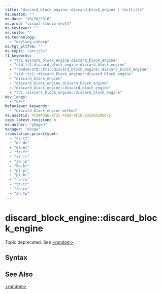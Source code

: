 ```yaml
---
title: "discard_block_engine::discard_block_engine | testtitle"
ms.custom: ""
ms.date: "10/20/2016"
ms.prod: "visual-studio-dev14"
ms.reviewer: ""
ms.suite: ""
ms.technology: 
  - "devlang-csharp"
ms.tgt_pltfrm: ""
ms.topic: "article"
f1_keywords: 
  - "tr1.discard_block_engine.discard_block_engine"
  - "std.tr1.discard_block_engine.discard_block_engine"
  - "random/std::tr1::discard_block_engine::discard_block_engine"
  - "std::tr1::discard_block_engine::discard_block_engine"
  - "discard_block_engine"
  - "discard_block_engine.discard_block_engine"
  - "discard_block_engine::discard_block_engine"
  - "tr1::discard_block_engine::discard_block_engine"
dev_langs: 
  - "C++"
helpviewer_keywords: 
  - "discard_block_engine method"
ms.assetid: 4fa94da6-af2c-4bbd-9f10-b31ab62bbb75
caps.latest.revision: 8
ms.author: "ghogen"
manager: "douge"
translation.priority.mt: 
  - "cs-cz"
  - "de-de"
  - "es-es"
  - "fr-fr"
  - "it-it"
  - "ja-jp"
  - "ko-kr"
  - "pl-pl"
  - "pt-br"
  - "ru-ru"
  - "tr-tr"
  - "zh-cn"
  - "zh-tw"
---
```

# discard_block_engine::discard_block_engine
Topic deprecated. See [\<random>](../Topic/%3Crandom%3E.md).  
  
## Syntax  
  
## See Also  
 [\<random>](../Topic/%3Crandom%3E.md)